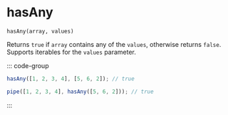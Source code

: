 # hasAny

`hasAny(array, values)`

Returns `true` if `array` contains any of the `values`, otherwise returns `false`. Supports iterables for the `values` parameter.

::: code-group

```ts [data-first]
hasAny([1, 2, 3, 4], [5, 6, 2]); // true
```

```ts [data-last]
pipe([1, 2, 3, 4], hasAny([5, 6, 2])); // true
```

:::
